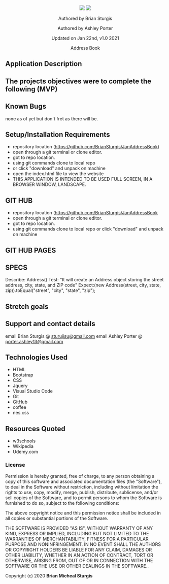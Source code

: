 
<div align="center">
<img src="img/.jpg" width="auto" height="auto" >
<img src="img/.jpg" width="auto" height="auto" >
</div>
<p align="center"> Authored by Brian Sturgis</p>
<p align="center"> Authored by Ashley Porter</p>
<p align="center">Updated on Jan 22nd, v1.0 2021</p>
<p align="center">Address Book</p>

## Application Description


## The projects objectives were to complete the following (MVP)


## Known Bugs
none as of yet but don't fret as there will be.

## Setup/Installation Requirements
- repository location (https://github.com/BrianSturgis/JanAddressBook)
- open through a git terminal or clone editor.
- got to repo location.
- using git commands clone to local repo
- or click "download" and unpack on machine
- open the index.html file to view the website
- THIS APPLICATION IS INTENDED TO BE USED FULL SCREEN, IN  A BROWSER WINDOW, LANDSCAPE.

## GIT HUB
- repository location (https://github.com/BrianSturgis/JanAddressBook
- open through a git terminal or clone editor.
- got to repo location.
- using git commands clone to local repo or click "download" and unpack on machine

## GIT HUB PAGES 
  

## SPECS

Describe: Address()
Test: "It will create an Address object storing the street address, city, state, and ZIP code"
Expect:(new Address(street, city, state, zip)).toEqual("street", "city", "state", "zip");


## Stretch goals


## Support and contact details
email Brian Sturgis @ <sturujisu@gmail.com>
email Ashley Porter @ <porter.ashley13@gmail.com>

## Technologies Used
* HTML
* Bootstrap
* CSS
* Jquery
* Visual Studio Code
* Git
* GitHub
* coffee
* nes.css

## Resources Quoted
- w3schools
- Wikipedia
- Udemy.com

### License
Permission is hereby granted, free of charge, to any person obtaining a copy of this software and associated documentation files (the "Software"), to deal in the Software without restriction, including without limitation the rights to use, copy, modify, merge, publish, distribute, sublicense, and/or sell copies of the Software, and to permit persons to whom the Software is furnished to do so, subject to the following conditions:

The above copyright notice and this permission notice shall be included in all copies or substantial portions of the Software.

THE SOFTWARE IS PROVIDED "AS IS", WITHOUT WARRANTY OF ANY KIND, EXPRESS OR IMPLIED, INCLUDING BUT NOT LIMITED TO THE WARRANTIES OF MERCHANTABILITY, FITNESS FOR A PARTICULAR PURPOSE AND NONINFRINGEMENT. IN NO EVENT SHALL THE AUTHORS OR COPYRIGHT HOLDERS BE LIABLE FOR ANY CLAIM, DAMAGES OR OTHER LIABILITY, WHETHER IN AN ACTION OF CONTRACT, TORT OR OTHERWISE, ARISING FROM, OUT OF OR IN CONNECTION WITH THE SOFTWARE OR THE USE OR OTHER DEALINGS IN THE SOFTWARE..

Copyright (c) 2020 **Brian Micheal Sturgis**